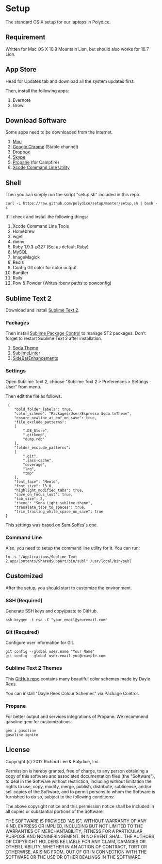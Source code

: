 # Setup

The standard OS X setup for our laptops in Polydice. 

## Requirement

Written for Mac OS X 10.8 Mountain Lion, but should also works for 10.7 Lion.

## App Store

Head for Updates tab and download all the system updates first.

Then, install the following apps:

1. Evernote
2. Growl

## Download Software

Some apps need to be downloaded from the Internet.

1. [Mou](http://mouapp.com)
2. [Google Chrome](http://www.google.com/chrome) (Stable channel)
3. [Dropbox](https://www.dropbox.com/downloading)
4. [Skype](http://www.skype.com/go/downloading)
5. [Propane](http://propaneapp.com/) (for Campfire)
6. [Xcode Command Line Utility](https://developer.apple.com/downloads)

## Shell

Then you can simply run the script "setup.sh" included in this repo.

```
curl -L https://raw.github.com/polydice/setup/master/setup.sh | bash -s  
```

It'll check and install the following things:

1. Xcode Command Line Tools
2. Homebrew
3. wget
4. rbenv
5. Ruby 1.9.3-p327 (Set as default Ruby)
6. MySQL
7. ImageMagick
8. Redis
9. Config Git color for color output
10. Bundler
11. Rails
12. Pow & Powder (Writes rbenv paths to powconfig)

## Sublime Text 2

Download and install [Sublime Text 2](http://www.sublimetext.com/2).

### Packages

Then install [Sublime Package Control](http://wbond.net/sublime_packages/package_control/installation) to manage ST2 packages. Don't forget to restart Sublime Text 2 after installation.

1. [Soda Theme](https://github.com/buymeasoda/soda-theme)
2. [SublimeLinter](https://github.com/SublimeLinter/SublimeLinter)
3. [SideBarEnhancements](https://github.com/titoBouzout/SideBarEnhancements)

### Settings

Open Sublime Text 2, choose "Sublime Text 2 > Preferences > Settings - User" from menu.

Then edit the file as follows:

```
 {
	"bold_folder_labels": true,
	"color_scheme": "Packages/User/Espresso Soda.tmTheme",
	"ensure_newline_at_eof_on_save": true,
	"file_exclude_patterns":
	[
		".DS_Store",
		".gitkeep",
		"dump.rdb"
	],
	"folder_exclude_patterns":
	[
		".git",
		".sass-cache",
		"coverage",
		"log",
		"tmp"
	],
	"font_face": "Menlo",
	"font_size": 13.0,
	"highlight_modified_tabs": true,
	"save_on_focus_lost": true,
	"tab_size": 2,
	"theme": "Soda Light.sublime-theme",
	"translate_tabs_to_spaces": true,
	"trim_trailing_white_space_on_save": true
}
```

This settings was based on [Sam Soffes](http://soff.es)'s one.

### Command Line

Also, you need to setup the command line utility for it. You can run:

```
ln -s "/Applications/Sublime Text 2.app/Contents/SharedSupport/bin/subl" /usr/local/bin/subl
```


## Customized

After the setup, you should start to customize the environment.

### SSH (Required)

Generate SSH keys and copy/paste to GitHub.

```
ssh-keygen -t rsa -C "your_email@youremail.com"
```


### Git (Required)

Configure user information for Git.

```
git config --global user.name "Your Name"
git config --global user.email you@example.com
```

### Sublime Text 2 Themes

This [GitHub repo](https://github.com/daylerees/colour-schemes) contains many beautiful color schemes made by Dayle Rees. 

You can install "Dayle Rees Colour Schemes" via Package Control.

### Propane

For better output and services integrations of Propane. We recommend gasoline gem for customizations.

```
gem i gasoline
gasoline ignite
```

## License

Copyright (c) 2012 Richard Lee & Polydice, Inc.

Permission is hereby granted, free of charge, to any person obtaining a copy of this software and associated documentation files (the "Software"), to deal in the Software without restriction, including without limitation the rights to use, copy, modify, merge, publish, distribute, sublicense, and/or sell copies of the Software, and to permit persons to whom the Software is furnished to do so, subject to the following conditions:

The above copyright notice and this permission notice shall be included in all copies or substantial portions of the Software.

THE SOFTWARE IS PROVIDED "AS IS", WITHOUT WARRANTY OF ANY KIND, EXPRESS OR IMPLIED, INCLUDING BUT NOT LIMITED TO THE WARRANTIES OF MERCHANTABILITY, FITNESS FOR A PARTICULAR PURPOSE AND NONINFRINGEMENT. IN NO EVENT SHALL THE AUTHORS OR COPYRIGHT HOLDERS BE LIABLE FOR ANY CLAIM, DAMAGES OR OTHER LIABILITY, WHETHER IN AN ACTION OF CONTRACT, TORT OR OTHERWISE, ARISING FROM, OUT OF OR IN CONNECTION WITH THE SOFTWARE OR THE USE OR OTHER DEALINGS IN THE SOFTWARE.